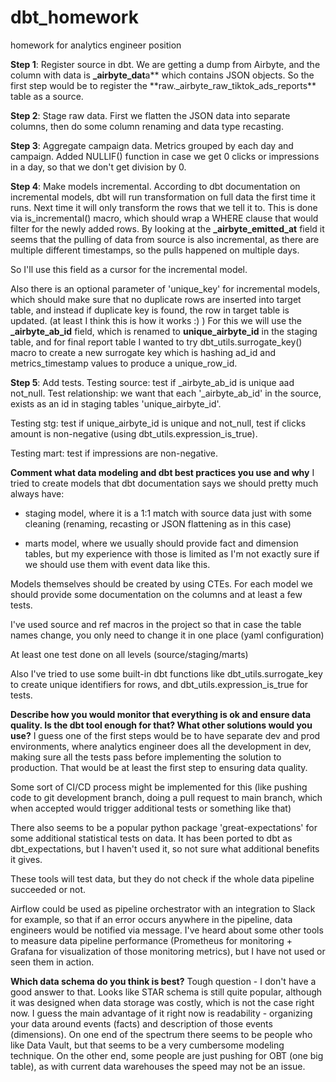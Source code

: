 # dbt_homework

homework for analytics engineer position

**Step 1**: Register source in dbt.
We are getting a dump from Airbyte, and the column with data is **\_airbyte_dat**a** which contains JSON objects.
So the first step would be to register the **raw.\_airbyte_raw_tiktok_ads_reports\*\* table as a source.

**Step 2**: Stage raw data.
First we flatten the JSON data into separate columns, then do some column renaming and data type recasting.

**Step 3**: Aggregate campaign data. Metrics grouped by each day and campaign. Added NULLIF() function in case we get 0 clicks or impressions in a day, so that we don't get division by 0.

**Step 4**: Make models incremental.
According to dbt documentation on incremental models, dbt will run transformation on full data the first time it runs. Next time it will only transform the rows that we tell it to.
This is done via is_incremental() macro, which should wrap a WHERE clause that would filter for the newly added rows.
By looking at the **\_airbyte_emitted_at** field it seems that the pulling of data from source is also incremental, as there are multiple different timestamps, so the pulls happened on multiple days.

So I'll use this field as a cursor for the incremental model.

Also there is an optional parameter of 'unique_key' for incremental models, which should make sure that no duplicate rows are inserted into target table, and instead if duplicate key is found, the row in target table is updated. (at least I think this is how it works :) )
For this we will use the **\_airbyte_ab_id** field, which is renamed to **unique_airbyte_id** in the staging table, and for final report table I wanted to try dbt_utils.surrogate_key() macro to create a new surrogate key which is hashing ad_id and metrics_timestamp values to produce a unique_row_id.

**Step 5**: Add tests.
Testing source: test if \_airbyte_ab_id is unique aad not_null. Test relationship: we want that each '\_airbyte_ab_id' in the source, exists as an id in staging tables 'unique_airbyte_id'.

Testing stg: test if unique_airbyte_id is unique and not_null, test if clicks amount is non-negative (using dbt_utils.expression_is_true).

Testing mart: test if impressions are non-negative.

**Comment what data modeling and dbt best practices you use and why**
I tried to create models that dbt documentation says we should pretty much always have:

- staging model, where it is a 1:1 match with source data just with some cleaning (renaming, recasting or JSON flattening as in this case)

- marts model, where we usually should provide fact and dimension tables, but my experience with those is limited as I'm not exactly sure if we should use them with event data like this.

Models themselves should be created by using CTEs.
For each model we should provide some documentation on the columns and at least a few tests.

I've used source and ref macros in the project so that in case the table names change, you only need to change it in one place (yaml configuration)

At least one test done on all levels (source/staging/marts)

Also I've tried to use some built-in dbt functions like dbt_utils.surrogate_key to create unique identifiers for rows, and dbt_utils.expression_is_true for tests.

**Describe how you would monitor that everything is ok and ensure data quality. Is the dbt tool enough for that? What other solutions would you use?**
I guess one of the first steps would be to have separate dev and prod environments, where analytics engineer does all the development in dev, making sure all the tests pass before implementing the solution to production.
That would be at least the first step to ensuring data quality.

Some sort of CI/CD process might be implemented for this (like pushing code to git development branch, doing a pull request to main branch, which when accepted would trigger additional tests or something like that)

There also seems to be a popular python package 'great-expectations' for some additional statistical tests on data. It has been ported to dbt as dbt_expectations, but I haven't used it, so not sure what additional benefits it gives.

These tools will test data, but they do not check if the whole data pipeline succeeded or not.

Airflow could be used as pipeline orchestrator with an integration to Slack for example, so that if an error occurs anywhere in the pipeline, data engineers would be notified via message.
I've heard about some other tools to measure data pipeline performance (Prometheus for monitoring + Grafana for visualization of those monitoring metrics), but I have not used or seen them in action.

**Which data schema do you think is best?**
Tough question - I don't have a good answer to that. Looks like STAR schema is still quite popular, although it was designed when data storage was costly, which is not the case right now. I guess the main advantage of it right now is readability - organizing your data around events (facts) and description of those events (dimensions).
On one end of the spectrum there seems to be people who like Data Vault, but that seems to be a very cumbersome modeling technique.
On the other end, some people are just pushing for OBT (one big table), as with current data warehouses the speed may not be an issue.
